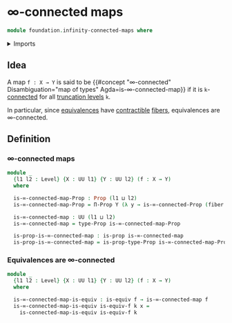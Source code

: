 # ∞-connected maps

```agda
module foundation.infinity-connected-maps where
```

<details><summary>Imports</summary>

```agda
open import foundation.connected-maps
open import foundation.connected-types
open import foundation.dependent-pair-types
open import foundation.fibers-of-maps
open import foundation.infinity-connected-types
open import foundation.truncation-levels
open import foundation.unit-type
open import foundation.universe-levels

open import foundation-core.contractible-maps
open import foundation-core.contractible-types
open import foundation-core.equivalences
open import foundation-core.identity-types
open import foundation-core.propositions
```

</details>

## Idea

A map `f : X → Y` is said to be
{{#concept "∞-connected" Disambiguation="map of types" Agda=is-∞-connected-map}}
if it is `k`-[connected](foundation.connected-maps.md) for all
[truncation levels](foundation-core.truncation-levels.md) `k`.

In particular, since [equivalences](foundation-core.equivalences.md) have
[contractible](foundation-core.contractible-types.md)
[fibers](foundation-core.fibers-of-maps.md), equivalences are ∞-connected.

## Definition

### ∞-connected maps

```agda
module _
  {l1 l2 : Level} {X : UU l1} {Y : UU l2} (f : X → Y)
  where

  is-∞-connected-map-Prop : Prop (l1 ⊔ l2)
  is-∞-connected-map-Prop = Π-Prop Y (λ y → is-∞-connected-Prop (fiber f y))

  is-∞-connected-map : UU (l1 ⊔ l2)
  is-∞-connected-map = type-Prop is-∞-connected-map-Prop

  is-prop-is-∞-connected-map : is-prop is-∞-connected-map
  is-prop-is-∞-connected-map = is-prop-type-Prop is-∞-connected-map-Prop
```

### Equivalences are ∞-connected

```agda
module _
  {l1 l2 : Level} {X : UU l1} {Y : UU l2} (f : X → Y)
  where

  is-∞-connected-map-is-equiv : is-equiv f → is-∞-connected-map f
  is-∞-connected-map-is-equiv is-equiv-f k x =
    is-connected-map-is-equiv is-equiv-f k
```
